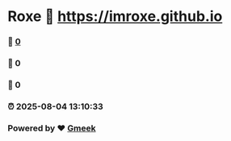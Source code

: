 # Roxe :link: https://imroxe.github.io 
### :page_facing_up: [0](https://imroxe.github.io/tag.html) 
### :speech_balloon: 0 
### :hibiscus: 0 
### :alarm_clock: 2025-08-04 13:10:33 
### Powered by :heart: [Gmeek](https://github.com/Meekdai/Gmeek)
